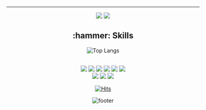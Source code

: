 <div align="center">

--- 

<p>
  <a href="mailto:jonghyeonLee.90@gmail.com" target="_blank"><img src="https://img.shields.io/badge/jonghyeonLee.90@gmail.com-EA3245?style=flat-square&logo=Gmail&logoColor=white"/></a> <a href="https://www.linkedin.com/in/%EC%A2%85%ED%98%84-%EC%9D%B4-2562b3265/" target="_blank"><img src="https://img.shields.io/badge/jonghyeon-0A66C2?style=flat-square&logo=Linkedin&logoColor=white"/></a>
</p>

<h2 align="center"> :hammer: Skills </h2>

![Top Langs](https://github-readme-stats.vercel.app/api/top-langs/?username=jonghyeonleee&layout=compact&theme=ayu-mirage&card_width=500px)

<p align="center">
  <br>
  <img src="https://img.shields.io/badge/HTML5-E34F26.svg?&style=flat&logo=HTML5&logoColor=white"/>
  <img src="https://img.shields.io/badge/CSS3-1572B6.svg?&style=flat&logo=CSS3&logoColor=white"/>
  <img src="https://img.shields.io/badge/JavaScript-F7DF1E?style=flat&logo=JavaScript&logoColor=white"/>
  <img src="https://img.shields.io/badge/TypeScript-3178C6.svg?&style=flat&logo=TypeScript&logoColor=white"/>
  <img src="https://img.shields.io/badge/-React-61DAFB?logo=react?&style=flat&logo=React&logoColor=black"/>
  <img src="https://img.shields.io/badge/c%23-%23239120.svg?style=flat&logo=c-sharp&logoColor=white"/> 
  <br>
  <img src="https://img.shields.io/badge/GitHub-gray?style=flat&logo=GitHub&logoColor=black"/>
  <img src="https://img.shields.io/badge/Git-blue?style=flat&logo=Git&logoColor=F05032"/>
  <img src="https://img.shields.io/badge/Docker-2496ED?style=flat&logo=Docker&logoColor=white"/>
</p>

[![Hits](https://hits.seeyoufarm.com/api/count/incr/badge.svg?url=https%3A%2F%2Fgithub.com%2FjonghyeonLeee%2Fhit-counter&count_bg=%2335A1DD&title_bg=%23104343&icon=&icon_color=%23E7E7E7&title=hits&edge_flat=true)](https://hits.seeyoufarm.com)

![footer](https://capsule-render.vercel.app/api?type=waving&color=random&height=121&animation=scaleIn&section=footer&fontColor=DBFEFE&fontSize=60&fontAlign=50&descAlignY=51&descAlign=50&rotate=1) 
</div>

